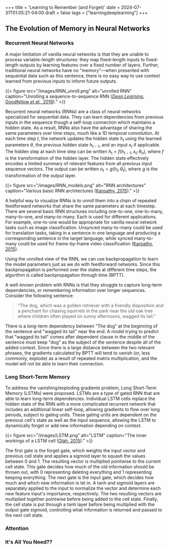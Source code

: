 +++
title = 'Learning to Remember (and Forget)'
date = 2024-07-31T01:05:21-04:00
draft = false
tags = ["learningdeeplearning"]
+++

## The Evolution of Memory in Neural Networks
### Recurrent Neural Networks

A major limitation of vanilla neural networks is that they are unable to process variable-length structures: they map fixed-length inputs to fixed-length outputs by learning features over a fixed number of layers. Further, traditional neural networks have no "memory"—when presented with sequential data such as this sentence, there is no easy way to use context learned from previous inputs to inform future outputs. 

{{< figure src="/images/RNN_unroll.png" alt="unrolled RNN" caption="Unrolling a sequence-to-sequence RNN ([*Deep Learning*. Goodfellow *et al.*, 2016](https://www.deeplearningbook.org/))." >}}

Recurrent neural networks (RNNs) are a class of neural networks specialized for sequential data. They can learn dependencies from previous inputs in the sequence though a self-loop connection which maintains a hidden state. As a result, RNNs also have the advantage of sharing the same parameters over time steps, much like a 1D temporal convolution. At each time step $t$, the network updates the hidden state $h_t$ using the learned parameters $\theta$, the previous hidden state $h_{t-1}$, and an input $x_t$ if applicable. The hidden step at each time step can be written $h_t = f(h_{t-1},\,x_t;\, \theta_h)$, where $f$ is the transformation of the hidden layer. The hidden state effectively encodes a limited summary of relevant features from all previous input sequence vectors. The output can be written $o_t = g(h_{t};\, \theta_t)$, where $g$ is the transformation of the output layer.

{{< figure src="/images/RNN_models.png" alt="RNN architectures" caption="Various basic RNN architectures ([Karpathy, 2015](https://karpathy.github.io/2015/05/21/rnn-effectiveness/))." >}}

A helpful way to visualize RNNs is to unroll them into a chain of repeated feedforward networks that share the same parameters at each timestep. There are several basic RNN structures including one-to-one, one-to-many, many-to-one, and many-to-many. Each is used for different applications. For example, one-to-one would be appropriate for vanilla neural network tasks such as image classification. Unsynced many-to-many could be used for translation tasks, taking in a sentence in one language and producing a corresponding sentence in the target language, while synced many-to-many could be used for frame-by-frame video classification ([Karpathy, 2015](https://karpathy.github.io/2015/05/21/rnn-effectiveness/)). 

Using the unrolled view of the RNN, we can use backpropagation to learn the model parameters just as we do with feedforward networks. Since this backpropagation is performed over the states at different time steps, the algorithm is called backpropagation through time (BPTT). 

A well-known problem with RNNs is that they struggle to capture long-term dependencies, or remembering information over longer sequences. Consider the following sentence:

> "The dog, which was a golden retriever with a friendly disposition and a penchant for chasing squirrels in the park near the old oak tree where children often played on sunny afternoons, wagged its tail."

There is a long-term dependency between "The dog" at the beginning of the sentence and "wagged its tail" near the end. A model trying to predict that "wagged its tail" comes after dependent clause in the middle of the sentence must keep "dog" as the subject of the sentence despite all of the added context. Since there is a large distance between the two relevant phrases, the gradients calculated by BPTT will tend to vanish (or, less commonly, explode) as a result of repeated matrix multiplication, and the model will not be able to learn their connection. 
### Long Short-Term Memory

To address the vanishing/exploding gradients problem, Long Short-Term Memory (LSTMs) were proposed. LSTMs are a type of gated RNN that are able to learn long-term dependencies. Individual LSTM cells replace the hidden state of the RNN with a more complicated recurrent network that includes an additional linear self-loop, allowing gradients to flow over long periods, subject to gating units. These gating units are dependent on the previous cell's state as well as the input sequence, allowing the LSTM to dynamically forget or add new information depending on context.

{{< figure src="/images/LSTM.png" alt="LSTM" caption="The inner workings of a LSTM cell ([Olah, 2015](https://colah.github.io/posts/2015-08-Understanding-LSTMs/))." >}}

The first gate is the forget gate, which weights the input vector and previous cell state and applies a sigmoid layer to squash the values between 0 and 1. The resulting vector is multiplied pointwise to the current cell state. This gate decides how much of the old information should be thrown out, with 0 representing deleting everything and 1 representing keeping everything. The next gate is the input gate, which decides how much and which new information is let in. A tanh and sigmoid layers are separately applied to the input to normalize the vector and determine each new feature input's importance, respectively. The two resulting vectors are multiplied together pointwise before being added to the cell state. Finally, the cell state is put through a tanh layer before being multiplied with the output gate sigmoid, controlling what information is returned and passed to the next cell state.

### Attention

### It's All You Need??